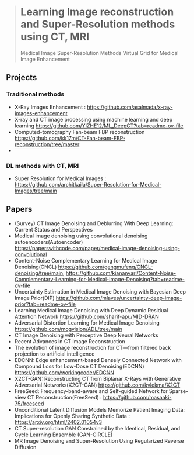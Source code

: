 
> # Learning Image reconstruction and Super-Resolution methods using CT, MRI
> Medical Image Super-Resolution Methods
> Virtual Grid for Medical Image Enhancement

## Projects
### Traditional methods
- X-Ray Images Enhancement : https://github.com/asalmada/x-ray-images-enhancement
- X-ray and CT image processing using machine learning and deep learning https://github.com/YIZHE12/ML_DeepCT?tab=readme-ov-file
- Computed-tomography Fan-beam FBP reconstruction https://github.com/kk17m/CT-Fan-beam-FBP-reconstruction/tree/master
- 

### DL methods with CT, MRI
- Super Resolution for Medical Images : https://github.com/architkaila/Super-Resolution-for-Medical-Images/tree/main


## Papers
- (Survey) CT Image Denoising and Deblurring With Deep Learning: Current Status and Perspectives
- Medical image denoising using convolutional denoising autoencoders(Autoencoder) https://paperswithcode.com/paper/medical-image-denoising-using-convolutional
- Content-Noise Complementary Learning for Medical Image Denoising(CNCL) https://github.com/gengmufeng/CNCL-denoising/tree/main, https://github.com/kiananvari/Content-Noise-Complementary-Learning-for-Medical-Image-Denoising?tab=readme-ov-file
- Uncertainty Estimation in Medical Image Denoising with Bayesian Deep Image Prior(DIP) https://github.com/mlaves/uncertainty-deep-image-prior?tab=readme-ov-file
- Learning Medical Image Denoising with Deep Dynamic Residual Attention Network https://github.com/sharif-apu/MID-DRAN 
- Adversarial Distortion Learning for Medical Image Denoising https://github.com/mogvision/ADL/tree/main
- CT Image Denoising with Perceptive Deep Neural Networks
- Recent Advances in CT Image Reconstruction
- The evolution of image reconstruction for CT—from filtered back projection to artificial intelligence
- EDCNN: Edge enhancement-based Densely Connected Network with Compound Loss for Low-Dose CT Denoising(EDCNN) https://github.com/workingcoder/EDCNN
- X2CT-GAN: Reconstructing CT from Biplanar X-Rays with Generative Adversarial Networks(X2CT-GAN) https://github.com/kylekma/X2CT  
- FreeSeed: Frequency-band-aware and Self-guided Network for Sparse-view CT Reconstruction(FreeSeed) : https://github.com/masaaki-75/freeseed
- Unconditional Latent Diffusion Models Memorize Patient Imaging Data: Implications for Openly Sharing Synthetic Data : https://arxiv.org/html/2402.01054v3
- CT Super-resolution GAN Constrained by the Identical, Residual, and Cycle Learning Ensemble (GAN-CIRCLE)
- MR Image Denoising and Super-Resolution Using Regularized Reverse Diffusion

